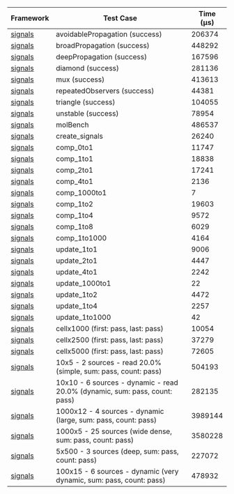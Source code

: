 | Framework | Test Case | Time (μs) |
| --- | --- | --- |
| [signals](https://github.com/rodydavis/signals.dart) | avoidablePropagation (success) | 206374 |
| [signals](https://github.com/rodydavis/signals.dart) | broadPropagation (success) | 448292 |
| [signals](https://github.com/rodydavis/signals.dart) | deepPropagation (success) | 167596 |
| [signals](https://github.com/rodydavis/signals.dart) | diamond (success) | 281136 |
| [signals](https://github.com/rodydavis/signals.dart) | mux (success) | 413613 |
| [signals](https://github.com/rodydavis/signals.dart) | repeatedObservers (success) | 44381 |
| [signals](https://github.com/rodydavis/signals.dart) | triangle (success) | 104055 |
| [signals](https://github.com/rodydavis/signals.dart) | unstable (success) | 78954 |
| [signals](https://github.com/rodydavis/signals.dart) | molBench | 486537 |
| [signals](https://github.com/rodydavis/signals.dart) | create_signals | 26240 |
| [signals](https://github.com/rodydavis/signals.dart) | comp_0to1 | 11747 |
| [signals](https://github.com/rodydavis/signals.dart) | comp_1to1 | 18838 |
| [signals](https://github.com/rodydavis/signals.dart) | comp_2to1 | 17241 |
| [signals](https://github.com/rodydavis/signals.dart) | comp_4to1 | 2136 |
| [signals](https://github.com/rodydavis/signals.dart) | comp_1000to1 | 7 |
| [signals](https://github.com/rodydavis/signals.dart) | comp_1to2 | 19603 |
| [signals](https://github.com/rodydavis/signals.dart) | comp_1to4 | 9572 |
| [signals](https://github.com/rodydavis/signals.dart) | comp_1to8 | 6029 |
| [signals](https://github.com/rodydavis/signals.dart) | comp_1to1000 | 4164 |
| [signals](https://github.com/rodydavis/signals.dart) | update_1to1 | 9006 |
| [signals](https://github.com/rodydavis/signals.dart) | update_2to1 | 4447 |
| [signals](https://github.com/rodydavis/signals.dart) | update_4to1 | 2242 |
| [signals](https://github.com/rodydavis/signals.dart) | update_1000to1 | 22 |
| [signals](https://github.com/rodydavis/signals.dart) | update_1to2 | 4472 |
| [signals](https://github.com/rodydavis/signals.dart) | update_1to4 | 2257 |
| [signals](https://github.com/rodydavis/signals.dart) | update_1to1000 | 42 |
| [signals](https://github.com/rodydavis/signals.dart) | cellx1000 (first: pass, last: pass) | 10054 |
| [signals](https://github.com/rodydavis/signals.dart) | cellx2500 (first: pass, last: pass) | 37279 |
| [signals](https://github.com/rodydavis/signals.dart) | cellx5000 (first: pass, last: pass) | 72605 |
| [signals](https://github.com/rodydavis/signals.dart) | 10x5 - 2 sources - read 20.0% (simple, sum: pass, count: pass) | 504193 |
| [signals](https://github.com/rodydavis/signals.dart) | 10x10 - 6 sources - dynamic - read 20.0% (dynamic, sum: pass, count: pass) | 282135 |
| [signals](https://github.com/rodydavis/signals.dart) | 1000x12 - 4 sources - dynamic (large, sum: pass, count: pass) | 3989144 |
| [signals](https://github.com/rodydavis/signals.dart) | 1000x5 - 25 sources (wide dense, sum: pass, count: pass) | 3580228 |
| [signals](https://github.com/rodydavis/signals.dart) | 5x500 - 3 sources (deep, sum: pass, count: pass) | 227072 |
| [signals](https://github.com/rodydavis/signals.dart) | 100x15 - 6 sources - dynamic (very dynamic, sum: pass, count: pass) | 478932 |
